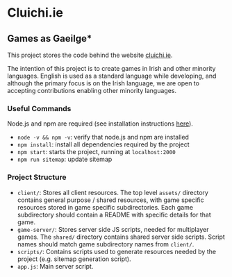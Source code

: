 # Cluichi.ie
## Games as Gaeilge*

This project stores the code behind the website [cluichi.ie](https://cluichi.ie).

The intention of this project is to create games in Irish and other minority languages. English is used as a standard
language while developing, and although the primary focus is on the Irish language, we are open to accepting contributions
enabling other minority languages.

### Useful Commands
Node.js and npm are required (see installation instructions [here](https://docs.npmjs.com/downloading-and-installing-node-js-and-npm)).

- `node -v && npm -v`: verify that node.js and npm are installed
- `npm install`: install all dependencies required by the project
- `npm start`: starts the project, running at `localhost:2000`
- `npm run sitemap`: update sitemap

### Project Structure

- `client/`: Stores all client resources. The top level `assets/` directory contains general purpose / shared resources, with game specific 
resources stored in game specific subdirectories. Each game subdirectory should contain a README with specific details for that game.
- `game-server/`: Stores server side JS scripts, needed for multiplayer games. The `shared/` directory contains shared server side scripts.
Script names should match game subdirectory names from `client/`. 
- `scripts/`: Contains scripts used to generate resources needed by the project (e.g. sitemap generation script).
- `app.js`: Main server script.
